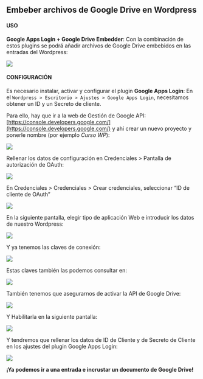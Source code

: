 ## Embeber archivos de Google Drive en Wordpress

#### USO

**Google Apps Login + Google Drive Embedder**: Con la combinación de estos plugins se podrá añadir archivos de Google Drive embebidos en las entradas del Wordpress:

![](https://catedu.gitbooks.io/atrevete-con-wordpress/content/assets/g_embedder_uso.png)

#### CONFIGURACIÓN

Es necesario instalar, activar y configurar el plugin **Google Apps Login**: En el `Wordpress > Escritorio > Ajustes > Google Apps Login`, necesitamos obtener un ID y un Secreto de cliente.

Para ello, hay que ir a la web de Gestión de Google API:  [https://console.developers.google.com/](https://console.developers.google.com/) y ahí crear un nuevo proyecto y ponerle nombre \(por ejemplo _Curso WP_\):

![](https://catedu.gitbooks.io/atrevete-con-wordpress/content/assets/google-api-proyecto.png)

Rellenar los datos de configuración en Credenciales &gt; Pantalla de autorización de OAuth:

![](https://catedu.gitbooks.io/atrevete-con-wordpress/content/assets/g_embedder_paso7.png)

En Credenciales &gt; Credenciales &gt; Crear credenciales, seleccionar “ID de cliente de OAuth”

![](https://catedu.gitbooks.io/atrevete-con-wordpress/content/assets/g_embedder_paso8.png)

En la siguiente pantalla, elegir tipo de aplicación Web e introducir los datos de nuestro Wordpress:

![](https://catedu.gitbooks.io/atrevete-con-wordpress/content/assets/g_embedder_paso9.png)

Y ya tenemos las claves de conexión:

![](https://catedu.gitbooks.io/atrevete-con-wordpress/content/assets/g_embedder_paso10.png)

Estas claves también las podemos consultar en:

![](https://catedu.gitbooks.io/atrevete-con-wordpress/content/assets/g_embedder_paso11.png)

También tenemos que asegurarnos de activar la API de Google Drive:

![](https://catedu.gitbooks.io/atrevete-con-wordpress/content/assets/g_embedder_paso12.png)

Y Habilitarla en la siguiente pantalla:

![](https://catedu.gitbooks.io/atrevete-con-wordpress/content/assets/g_embedder_paso13.png)

Y tendremos que rellenar los datos de ID de Cliente y de Secreto de Cliente en los ajustes del plugin Google Apps Login:

![](https://catedu.gitbooks.io/atrevete-con-wordpress/content/assets/g_embedder_paso14.png)

**¡Ya podemos ir a una entrada e incrustar un documento de Google Drive!**

